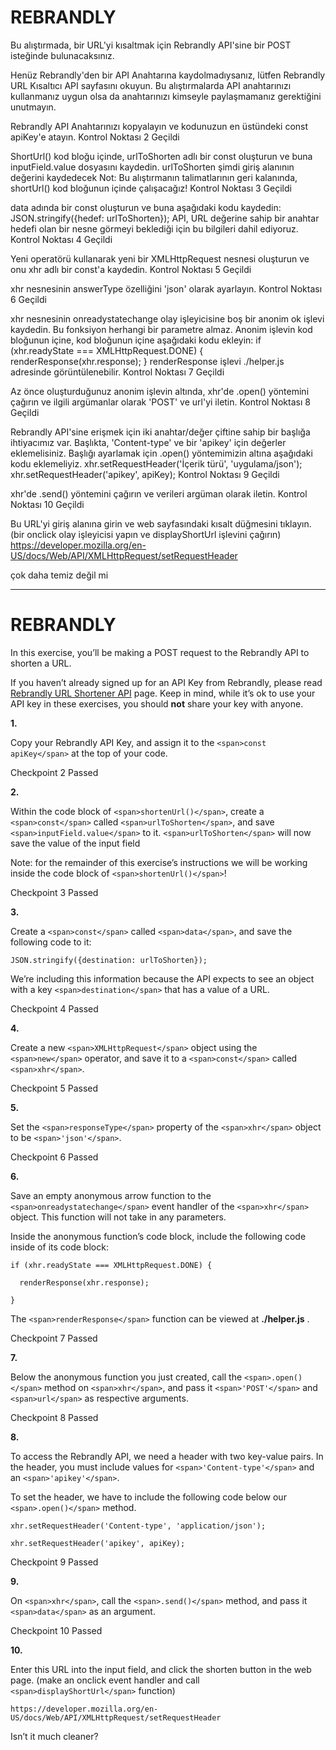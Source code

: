 # REBRANDLY

Bu alıştırmada, bir URL'yi kısaltmak için Rebrandly API'sine bir POST isteğinde bulunacaksınız.

Henüz Rebrandly'den bir API Anahtarına kaydolmadıysanız, lütfen Rebrandly URL Kısaltıcı API sayfasını okuyun. Bu alıştırmalarda API anahtarınızı kullanmanız uygun olsa da anahtarınızı kimseyle paylaşmamanız gerektiğini unutmayın.

Rebrandly API Anahtarınızı kopyalayın ve kodunuzun en üstündeki const apiKey'e atayın.
Kontrol Noktası 2 Geçildi

ShortUrl() kod bloğu içinde, urlToShorten adlı bir const oluşturun ve buna inputField.value dosyasını kaydedin. urlToShorten şimdi giriş alanının değerini kaydedecek
Not: Bu alıştırmanın talimatlarının geri kalanında, shortUrl() kod bloğunun içinde çalışacağız!
Kontrol Noktası 3 Geçildi

data adında bir const oluşturun ve buna aşağıdaki kodu kaydedin:
JSON.stringify({hedef: urlToShorten});
API, URL değerine sahip bir anahtar hedefi olan bir nesne görmeyi beklediği için bu bilgileri dahil ediyoruz.
Kontrol Noktası 4 Geçildi

Yeni operatörü kullanarak yeni bir XMLHttpRequest nesnesi oluşturun ve onu xhr adlı bir const'a kaydedin.
Kontrol Noktası 5 Geçildi

xhr nesnesinin answerType özelliğini 'json' olarak ayarlayın.
Kontrol Noktası 6 Geçildi

xhr nesnesinin onreadystatechange olay işleyicisine boş bir anonim ok işlevi kaydedin. Bu fonksiyon herhangi bir parametre almaz.
Anonim işlevin kod bloğunun içine, kod bloğunun içine aşağıdaki kodu ekleyin:
if (xhr.readyState === XMLHttpRequest.DONE) {
  renderResponse(xhr.response);
}
renderResponse işlevi ./helper.js adresinde görüntülenebilir.
Kontrol Noktası 7 Geçildi

Az önce oluşturduğunuz anonim işlevin altında, xhr'de .open() yöntemini çağırın ve ilgili argümanlar olarak 'POST' ve url'yi iletin.
Kontrol Noktası 8 Geçildi

Rebrandly API'sine erişmek için iki anahtar/değer çiftine sahip bir başlığa ihtiyacımız var. Başlıkta, 'Content-type' ve bir 'apikey' için değerler eklemelisiniz.
Başlığı ayarlamak için .open() yöntemimizin altına aşağıdaki kodu eklemeliyiz.
xhr.setRequestHeader('İçerik türü', 'uygulama/json');
xhr.setRequestHeader('apikey', apiKey);
Kontrol Noktası 9 Geçildi

xhr'de .send() yöntemini çağırın ve verileri argüman olarak iletin.
Kontrol Noktası 10 Geçildi

Bu URL'yi giriş alanına girin ve web sayfasındaki kısalt düğmesini tıklayın. (bir onclick olay işleyicisi yapın ve displayShortUrl işlevini çağırın)
https://developer.mozilla.org/en-US/docs/Web/API/XMLHttpRequest/setRequestHeader

çok daha temiz değil mi


---



# REBRANDLY

In this exercise,
you’ll be making a POST request to the Rebrandly API to shorten a URL.

If you haven’t already signed up for an API Key from
Rebrandly, please read [Rebrandly URL Shortener API](https://developers.rebrandly.com/docs/get-started) page. Keep in mind, while it’s ok to use your
API key in these exercises, you should **not** share your key with
anyone.

**1.**

Copy your Rebrandly API
Key, and assign it to the `<span>const apiKey</span>` at
the top of your code.

Checkpoint 2 Passed

**2.**

Within the code block
of `<span>shortenUrl()</span>`, create
a `<span>const</span>` called `<span>urlToShorten</span>`, and
save `<span>inputField.value</span>` to
it. `<span>urlToShorten</span>` will
now save the value of the input field

Note: for the remainder
of this exercise’s instructions we will be working inside the code block of `<span>shortenUrl()</span>`!

Checkpoint 3 Passed

**3.**

Create a `<span>const</span>` called `<span>data</span>`, and
save the following code to it:

```
JSON.stringify({destination: urlToShorten});
```

We’re including this
information because the API expects to see an object with a key `<span>destination</span>` that
has a value of a URL.

Checkpoint 4 Passed

**4.**

Create a new `<span>XMLHttpRequest</span>` object
using the `<span>new</span>` operator, and save it to
a `<span>const</span>` called `<span>xhr</span>`.

Checkpoint 5 Passed

**5.**

Set the `<span>responseType</span>` property
of the `<span>xhr</span>` object to be `<span>'json'</span>`.

Checkpoint 6 Passed

**6.**

Save an empty anonymous
arrow function to the `<span>onreadystatechange</span>` event
handler of the `<span>xhr</span>` object.
This function will not take in any parameters.

Inside the anonymous
function’s code block, include the following code inside of its code block:

```
if (xhr.readyState === XMLHttpRequest.DONE) {

  renderResponse(xhr.response);

}
```

The `<span>renderResponse</span>` function
can be viewed at  **./helper.js** .

Checkpoint 7 Passed

**7.**

Below the anonymous
function you just created, call the `<span>.open()</span>` method
on `<span>xhr</span>`, and pass it `<span>'POST'</span>` and `<span>url</span>` as
respective arguments.

Checkpoint 8 Passed

**8.**

To access the Rebrandly
API, we need a header with two key-value pairs. In the header, you must include
values for `<span>'Content-type'</span>` and
an `<span>'apikey'</span>`.

To set the header, we
have to include the following code below our `<span>.open()</span>` method.

```
xhr.setRequestHeader('Content-type', 'application/json');

xhr.setRequestHeader('apikey', apiKey);
```

Checkpoint 9 Passed

**9.**

On `<span>xhr</span>`, call
the `<span>.send()</span>` method, and pass
it `<span>data</span>` as an argument.

Checkpoint 10 Passed

**10.**

Enter this URL into the
input field, and click the shorten button in the web page. (make an onclick
event handler and call `<span>displayShortUrl</span>`
function)

```
https://developer.mozilla.org/en-US/docs/Web/API/XMLHttpRequest/setRequestHeader
```

Isn’t it much cleaner?
